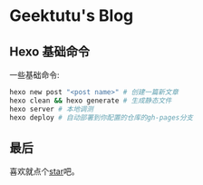 # Geektutu's Blog

## Hexo 基础命令

一些基础命令:

```bash
hexo new post "<post name>" # 创建一篇新文章
hexo clean && hexo generate # 生成静态文件
hexo server # 本地调测
hexo deploy # 自动部署到你配置的仓库的gh-pages分支
```

## 最后

喜欢就点个[star](https://github.com/geektutu/hexo-theme-geektutu)吧。
